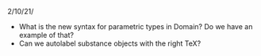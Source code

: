 2/10/21/

- What is the new syntax for parametric types in Domain? Do we have an example of that?
- Can we autolabel substance objects with the right TeX?
